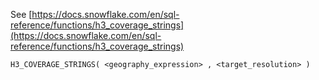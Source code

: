 See [https://docs.snowflake.com/en/sql-reference/functions/h3_coverage_strings](https://docs.snowflake.com/en/sql-reference/functions/h3_coverage_strings)
```
H3_COVERAGE_STRINGS( <geography_expression> , <target_resolution> )
```
